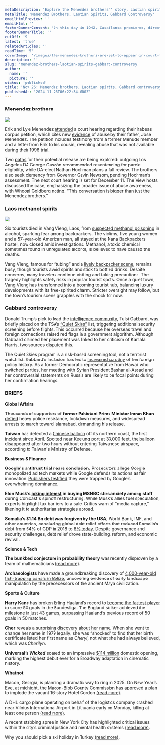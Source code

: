 ```yaml
---
metaDescription: 'Explore the Menendez brothers'' story, Laotian spiritual beliefs, and Gabbard''s controversy. Catch up on impactful narratives.'
metaTitle: 'Menendez Brothers, Laotian Spirits, Gabbard Controversy'
emailHtmlPreview: ''
emailHtml: ''
footerBannerContent: 'On this day in 1942, Casablanca premiered, directed by Michael Curtiz and starring Humphrey Bogart, Ingrid Bergman, and Paul Henreid, becoming one of Hollywood''s most-revered films.'
footerBannerTitle: ''
cutOff: '9'
latest: 'true'
relatedArticles: ''
readTime: '5'
coverImage: '/images/the-menendez-brothers-are-set-to-appear-in-court-for-the-first-time-in-28-years-IwMT.jpg'
description: ''
slug: 'menendez-brothers-laotian-spirits-gabbard-controversy'
author:
  name: ''
  picture: ''
status: 'published'
title: 'Nov 26: Menendez brothers, Laotian spirits, Gabbard controversy'
publishedAt: '2024-11-26T06:22:34.000Z'
---
```


### Menendez brothers

![](/images/the-menendez-brothers-are-set-to-appear-in-court-for-the-first-time-in-28-years-E3NT.jpg)

Erik and Lyle Menendez [attended](https://abcnews.go.com/US/menendez-brothers-case-back-court-hearing-petition-review/story?id=116127153) a court hearing regarding their habeas corpus petition, which cites new [evidence](https://www.euronews.com/2024/11/25/judge-to-decide-if-new-evidence-could-set-menendez-brothers-free) of abuse by their father, Jose Menendez. The petition includes testimony from a former Menudo member and a letter from Erik to his cousin, revealing abuse that was not available during their 1996 trial.

Two [paths](https://www.nbcnews.com/news/us-news/menendez-brothers-free-resentencing-rcna181428) for their potential release are being explored: outgoing Los Angeles DA George Gascón recommended resentencing for parole eligibility, while DA-elect Nathan Hochman plans a full review. The brothers also seek clemency from Governor Gavin Newsom, pending Hochman’s assessment. The next court hearing is set for December 11. The View hosts discussed the case, emphasizing the broader issue of abuse awareness, with [Whoopi Goldberg](https://www.newsweek.com/whoopi-goldberg-view-cases-reviewed-menendez-brothers-released-1991378) noting, “This conversation is bigger than just the Menendez brothers.”

### Laos methanol spirits

![](/images/-don-t-drink-the-spirits--story--laos-methanol-deaths-AxMz.jpg)

Six tourists died in Vang Vieng, Laos, from [suspected methanol poisoning](https://www.bbc.com/news/articles/c624kd71dj3o) in alcohol, sparking fear among backpackers. The victims, five young women and a 57-year-old American man, all stayed at the Nana Backpackers hostel, now closed amid investigations. Methanol, a toxic chemical sometimes found in unregulated alcohol, is believed to have caused the deaths.

Vang Vieng, famous for “tubing” and a [lively backpacker scene](https://edition.cnn.com/2024/11/22/travel/laos-methanol-deaths-vang-vieng-intl-hnk/index.html), remains busy, though tourists avoid spirits and stick to bottled drinks. Despite concerns, many travelers continue visiting and taking precautions. The tragedy highlights safety risks in popular tourist spots. Once a quiet town, Vang Vieng has transformed into a booming tourist hub, balancing luxury developments with its free-spirited charm. Stricter oversight may follow, but the town’s tourism scene grapples with the shock for now.

### Gabbard controversy

Donald Trump’s pick to lead the [intelligence community](https://edition.cnn.com/2024/11/22/politics/tulsi-gabbard-government-watch-list-travel-connections/index.html?iid=cnn_buildContentRecirc_end_recirc), Tulsi Gabbard, was briefly placed on the TSA’s [“Quiet Skies”](https://www.tsa.gov/blog/2018/08/22/facts-about-quiet-skies) list, triggering additional security screening before flights. This occurred because her overseas travel and foreign connections raised red flags in a government algorithm. Although Gabbard claimed her placement was linked to her criticism of Kamala Harris, two sources disputed this.

The Quiet Skies program is a risk-based screening tool, not a terrorist watchlist. Gabbard’s inclusion has led to [increased scrutiny](https://www.ndtv.com/world-news/tulsi-gabbard-trumps-intelligence-pick-set-to-face-tough-questions-7099454) of her foreign policy history. As a former Democratic representative from Hawaii who switched parties, her meeting with Syrian President Bashar al-Assad and her controversial statements on Russia are likely to be focal points during her confirmation hearings.

### BRIEFS

**Global Affairs**

Thousands of supporters of **former Pakistani Prime Minister Imran Khan** [defied](https://apnews.com/article/pakistan-lockdown-imran-khan-rally-clashes-belarus-ec6cb96753c83be24b20cd32588ead71) heavy police resistance, lockdown measures, and widespread arrests to march toward Islamabad, demanding his release.

**Taiwan** has detected a [Chinese balloon](https://www.reuters.com/world/asia-pacific/taiwan-reports-chinese-balloon-first-time-six-months-2024-11-25/) off its northern coast, the first incident since April. Spotted near Keelung port at 33,000 feet, the balloon disappeared after two hours without entering Taiwanese airspace, according to Taiwan's Ministry of Defense.

**Business & Finance**

**Google's antitrust trial nears conclusion.** Prosecutors allege Google monopolized ad tech markets while Google defends its actions as fair innovation. [Publishers testified](https://www.msn.com/en-us/news/us/google-s-us-antitrust-trial-over-online-ad-empire-draws-to-a-close/ar-AA1uJaFo) they were trapped by Google’s overwhelming dominance.

**Elon Musk's [joking interest](https://x.com/elonmusk/status/1860591666941558854?ref_src=twsrc%5Etfw%7Ctwcamp%5Etweetembed%7Ctwterm%5E1860591666941558854%7Ctwgr%5E2444fd1b911199f75783e858e537bbc2cd289e60%7Ctwcon%5Es1_c10&ref_url=https%3A%2F%2Fwww.vanityfair.com%2Fnews%2Fstory%2Felon-musk-jokes-msnbc-purchase) in buying MSNBC stirs anxiety among staff** during Comcast's spinoff restructuring. While Musk's allies fuel speculation, experts highlight tax barriers to a sale. Critics warn of "media capture," likening it to authoritarian strategies abroad.

**Somalia’s $1.14 Bn debt was forgiven by the USA**, World Bank, IMF, and other countries, concluding global debt relief efforts that reduced Somalia’s debt from 64% of GDP in 2018 to [6% today](https://www.theguardian.com/global-development/2024/nov/06/somalia-debt-relief-us-cancels-billion-dollar-loans-hipc#:~:text=According%20to%20the%20World%20Bank,loan%20provided%20by%20Saudi%20Arabia.). Despite governance and security challenges, debt relief drove state-building, reform, and economic revival.

**Science & Tech**

**The bunkbed conjecture in probability theory** was recently disproven by a team of mathematicians [(read more)](https://www.wired.com/story/maths-bunkbed-conjecture-has-been-debunked/).

**Archaeologists** have made a groundbreaking discovery of [4,000-year-old fish-trapping canals in Belize](https://apnews.com/article/maya-fish-canal-civilization-pyramids-ebec21901049b634ab910d8190cf89ef), uncovering evidence of early landscape manipulation by the predecessors of the ancient Maya civilization.

**Sports & Culture**

**Harry Kane** has broken Erling Haaland’s record to [become the fastest player](https://edition.cnn.com/2024/11/23/sport/harry-kane-erling-haaland-goalscoring-record-spt-intl/index.html) to score 50 goals in the Bundesliga. The England striker achieved the milestone in just 43 games, surpassing Haaland’s previous record of 50 goals in 50 matches.

**Cher** reveals a surprising [discovery about her name](https://edition.cnn.com/2024/11/23/entertainment/cher-first-name-memoir/index.html). When she went to change her name in 1979 legally, she was “shocked” to find that her birth certificate listed her first name as *Cheryl*, not what she had always believed, which was *Cherilyn*.

**Universal’s *Wicked*** soared to an impressive [$114 million](https://www.cnbc.com/2024/11/24/wicked-soars-with-114-million-domestic-opening-gladiator-snares-55point5-million.html) domestic opening, marking the highest debut ever for a Broadway adaptation in cinematic history.

**Whatnot**

Macon, Georgia, is planning a dramatic way to ring in 2025. On New Year’s Eve, at midnight, the Macon-Bibb County Commission has approved a plan to implode the vacant 16-story Hotel Gordon [(read more)](https://apnews.com/article/macon-georgia-new-years-hotel-implosion-demolition-ff2a2bcdb4dec5a66b536a682855ba4a).

A DHL cargo plane operating on behalf of the logistics company crashed near Vilnius International Airport in Lithuania early on Monday, killing at least one person [(read more)](https://www.dw.com/en/dhl-cargo-plane-crashes-near-vilnius-airport-in-lithuania/a-70875160).

A recent stabbing spree in New York City has highlighted critical issues within the city’s criminal justice and mental health systems [(read more)](https://edition.cnn.com/2024/11/24/us/ramon-rivera-nyc-stabbings/index.html).

Why you should pick a ski holiday in Turkey [(read more)](https://www.thrillist.com/travel/nation/visit-kaya-palazzo-kartalkaya-ski-resort-turkiye).